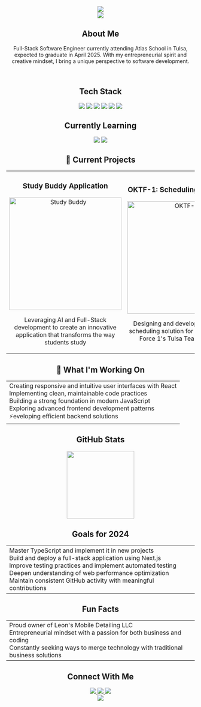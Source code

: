 <div align="center">
  <img src="https://capsule-render.vercel.app/api?type=waving&color=gradient&height=200&section=header&text=Jacob%20Leon&fontSize=80&fontAlignY=35&animation=twinkling&fontColor=gradient"/>
</div>

<div align="center">
  <img src="https://readme-typing-svg.herokuapp.com?font=Time+New+Roman&color=cyan&size=25&center=true&vCenter=true&width=600&height=100&lines=Full-Stack+Software+Engineer;Student+at+Atlas+School;Creative+Mind+and+Tech+Enthusiast;Business+Owner+and+Developer;Always+learning+new+things">
</div>

<h2 align="center">About Me</h2>

<p align="center">
Full-Stack Software Engineer currently attending Atlas School in Tulsa, expected to graduate in April 2025. With my entrepreneurial spirit and creative mindset, I bring a unique perspective to software development.
</p>

<br>

<h2 align="center">Tech Stack</h2>

<div align="center"> 
  <div style="display: inline-block;">
    <img src="https://ziadoua.github.io/m3-Markdown-Badges/badges/React/react3.svg">
    <img src="https://ziadoua.github.io/m3-Markdown-Badges/badges/Javascript/javascript3.svg">
    <img src="https://ziadoua.github.io/m3-Markdown-Badges/badges/HTML/html3.svg">
  </div>
  <div style="display: inline-block;">
    <img src="https://ziadoua.github.io/m3-Markdown-Badges/badges/CSS/css3.svg">
    <img src="https://ziadoua.github.io/m3-Markdown-Badges/badges/TailwindCSS/tailwindcss3.svg">
    <img src="https://ziadoua.github.io/m3-Markdown-Badges/badges/Vite/vite3.svg">
  </div>
</div>

<h2 align="center">Currently Learning</h2>

<div align="center">
  <img src="https://ziadoua.github.io/m3-Markdown-Badges/badges/TypeScript/typescript3.svg">
  <img src="https://ziadoua.github.io/m3-Markdown-Badges/badges/NextJS/nextjs3.svg">
</div>

<h2 align="center">🔭 Current Projects</h2>

<div align="center">
  <table>
    <tr>
      <td width="50%">
        <h3 align="center">Study Buddy Application</h3>
        <p align="center">
          <a href="https://github.com/jacobleon2117/study-buddy" target="_blank">
            <img src="https://raw.githubusercontent.com/SP-XD/SP-XD/main/images/dev-working_rounded.gif" width="300" alt="Study Buddy"/>
          </a>
          <p align="center">
            Leveraging AI and Full-Stack development to create an innovative application that transforms the way students study
          </p>
        </p>
      </td>
      <td width="50%">
        <h3 align="center">OKTF-1: Scheduling Application</h3>
        <p align="center">
          <a href="https://github.com/jacobleon2117/oktf-1" target="_blank">
            <img src="https://raw.githubusercontent.com/SP-XD/SP-XD/main/images/this_page_is_under_development.gif" width="300" alt="OKTF-1"/>
          </a>
          <p align="center">
            Designing and developing a custom scheduling solution for Oklahoma Task Force 1's Tulsa Team members
          </p>
        </p>
      </td>
    </tr>
  </table>
</div>

<h2 align="center">💼 What I'm Working On</h2>

<div align="center">
  <table>
    <tr>
      <td>
        Creating responsive and intuitive user interfaces with React<br>
        Implementing clean, maintainable code practices<br>
        Building a strong foundation in modern JavaScript<br>
        Exploring advanced frontend development patterns<br>
        ⚡eveloping efficient backend solutions
      </td>
    </tr>
  </table>
</div>

<h2 align="center">GitHub Stats</h2>

<div align="center">
  <img height="180em" src="https://github-readme-stats.vercel.app/api?username=jacobleon2117&show_icons=true&theme=radical&include_all_commits=true&count_private=true"/>
</div>

<h2 align="center">Goals for 2024</h2>

<div align="center">
  <table>
    <tr>
      <td>
        Master TypeScript and implement it in new projects<br>
        Build and deploy a full-stack application using Next.js<br>
        Improve testing practices and implement automated testing<br>
        Deepen understanding of web performance optimization<br>
        Maintain consistent GitHub activity with meaningful contributions
      </td>
    </tr>
  </table>
</div>

<h2 align="center">Fun Facts</h2>

<div align="center">
  <table>
    <tr>
      <td>
        Proud owner of Leon's Mobile Detailing LLC<br>
        Entrepreneurial mindset with a passion for both business and coding<br>
        Constantly seeking ways to merge technology with traditional business solutions
      </td>
    </tr>
  </table>
</div>

<h2 align="center">Connect With Me</h2>

<div align="center">
  <a href="https://www.linkedin.com/in/jacobleon02" target="_blank">
    <img src="https://ziadoua.github.io/m3-Markdown-Badges/badges/LinkedIn/linkedin3.svg">
  </a>
  <a href="mailto:jacobleon2117@gmail.com">
    <img src="https://ziadoua.github.io/m3-Markdown-Badges/badges/Gmail/gmail3.svg">
  </a>
  <a href="https://jacobleon.netlify.app/" target="_blank">
    <img src="https://ziadoua.github.io/m3-Markdown-Badges/badges/Portfolio/portfolio3.svg">
  </a>
</div>

<div align="center">
  <img src="https://capsule-render.vercel.app/api?type=waving&color=gradient&height=100&section=footer"/>
</div>
